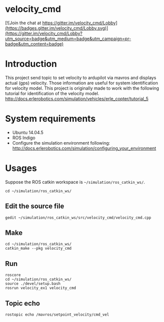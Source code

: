# velocity_cmd

[![Join the chat at https://gitter.im/velocity_cmd/Lobby](https://badges.gitter.im/velocity_cmd/Lobby.svg)](https://gitter.im/velocity_cmd/Lobby?utm_source=badge&utm_medium=badge&utm_campaign=pr-badge&utm_content=badge)

# Introduction
This project send topic to set velocity to ardupilot via mavros and displays actual (gps) velocity. 
Those information are useful for system identification for velocity model.
This project is originally made to work with the following tutorial for identification of the velocity model.
http://docs.erlerobotics.com/simulation/vehicles/erle_copter/tutorial_5

# System requirements
* Ubuntu 14.04.5
* ROS Indigo
* Configure the simulation environment following: http://docs.erlerobotics.com/simulation/configuring_your_environment

# Usages
Suppose the ROS catkin workspace is `~/simulation/ros_catkin_ws/`.

`cd ~/simulation/ros_catkin_ws/`

## Edit the source file
`gedit ~/simulation/ros_catkin_ws/src/velocity_cmd/velocity_cmd.cpp`

## Make
```
cd ~/simulation/ros_catkin_ws/
catkin_make --pkg velocity_cmd
```
## Run
```
roscore
cd ~/simulation/ros_catkin_ws/
source ./devel/setup.bash 
rosrun velocity_ex1 velocity_cmd 
```

## Topic echo
`rostopic echo /mavros/setpoint_velocity/cmd_vel`
